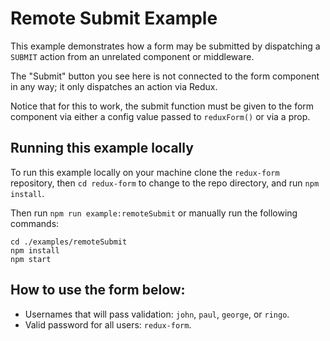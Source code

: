 # Remote Submit Example

This example demonstrates how a form may be submitted by dispatching a `SUBMIT` action from an
unrelated component or middleware.

The "Submit" button you see here is not connected to the form component in any way; it only 
dispatches an action via Redux.

Notice that for this to work, the submit function must be given to the form component via either 
a config value passed to `reduxForm()` or via a prop.

## Running this example locally

To run this example locally on your machine clone the `redux-form` repository,
then `cd redux-form` to change to the repo directory, and run `npm install`.

Then run `npm run example:remoteSubmit` or manually run the
following commands:
```
cd ./examples/remoteSubmit
npm install
npm start
```

## How to use the form below:

* Usernames that will pass validation: `john`, `paul`, `george`, or `ringo`.
* Valid password for all users: `redux-form`.

